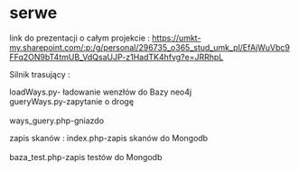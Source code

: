 # serwe

link do prezentacji o całym projekcie :
https://umkt-my.sharepoint.com/:p:/g/personal/296735_o365_stud_umk_pl/EfAjWuVbc9FFq2ON9bT4tmUB_VdQsaUJP-z1HadTK4hfvg?e=JRRhpL


Silnik trasujący :

loadWays.py- ładowanie wenzłów do Bazy neo4j
<br>
gueryWays.py-zapytanie o drogę  
<br>
ways_guery.php-gniazdo 

zapis skanów :
index.php-zapis skanów do Mongodb
<br></br>
baza_test.php-zapis testów do Mongodb
